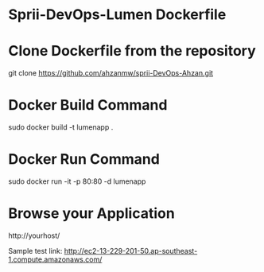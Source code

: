 # Sprii-DevOps-Lumen Dockerfile

# Clone Dockerfile from the repository

  git clone https://github.com/ahzanmw/sprii-DevOps-Ahzan.git

# Docker Build Command

  sudo docker build -t lumenapp .

# Docker Run Command

  sudo docker run -it -p 80:80 -d lumenapp

# Browse your Application
  http://yourhost/
  
  
  Sample test link: http://ec2-13-229-201-50.ap-southeast-1.compute.amazonaws.com/
